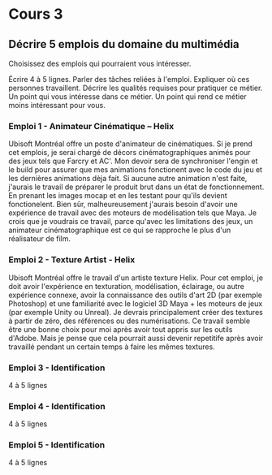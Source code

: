 # Cours 3
## Décrire 5 emplois du domaine du multimédia
Choisissez des emplois qui pourraient vous intéresser. 

Écrire 4 à 5 lignes. Parler des tâches reliées à l'emploi. Expliquer où ces personnes travaillent. Décrire les qualités requises pour pratiquer ce métier. Un point qui vous intéresse dans ce métier. Un point qui rend ce métier moins intéressant pour vous.  

### Emploi 1 - Animateur Cinématique – Helix

Ubisoft Montréal offre un poste d'animateur de cinématiques. Si je prend cet emplois, je serai chargé de décors cinématographiques animés pour des jeux tels que Farcry et AC'. Mon devoir sera de synchroniser l'engin et le build pour assurer que mes animations fonctionent avec le code du jeu et les dernières animations dèja fait. Si aucune autre animation n'est faite, j'aurais le travail de préparer le produit brut dans un état de fonctionnement. En prenant les images mocap et en les testant pour qu'ils devient fonctionelent. Bien sûr, malheureusement j'aurais besoin d'avoir une expérience de travail avec des moteurs de modélisation tels que Maya. Je crois que je voudrais ce travail, parce qu'avec les limitations des jeux, un animateur cinématographique est ce qui se rapproche le plus d'un réalisateur de film.

### Emploi 2 - Texture Artist - Helix

Ubisoft Montréal offre le travail d'un artiste texture Helix. Pour cet emploi, je doit avoir l'expérience en texturation, modélisation, éclairage, ou autre expérience connexe,
avoir la connaissance des outils d'art 2D (par exemple Photoshop) et une familiarité avec le logiciel 3D Maya + les moteurs de jeux (par exemple Unity ou Unreal). Je devrais principalement créer des textures à partir de zéro, des références ou des numérisations. Ce travail semble être une bonne choix pour moi après avoir tout appris sur les outils d'Adobe. Mais je pense que cela pourrait aussi devenir repetitife après avoir travaillé pendant un certain temps à faire les mêmes textures.

### Emploi 3 - Identification
4 à 5 lignes 

### Emploi 4 - Identification
4 à 5 lignes

### Emploi 5 - Identification
4 à 5 lignes

